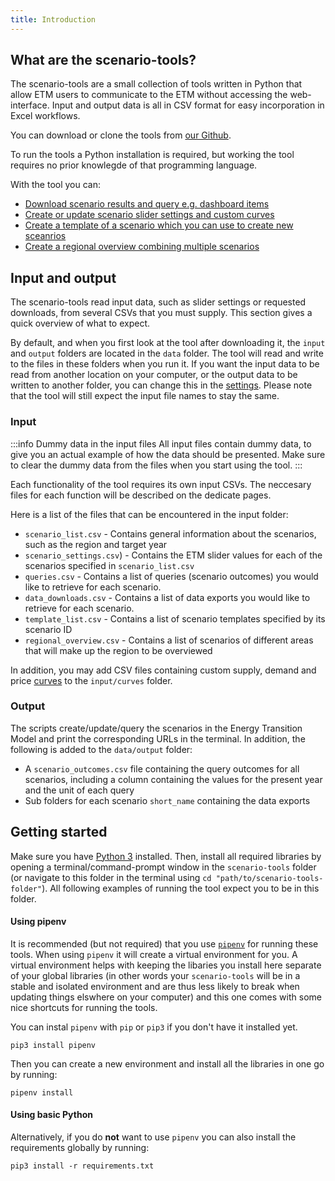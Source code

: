 ```yaml
---
title: Introduction
---
```

## What are the scenario-tools?
The scenario-tools are a small collection of tools written in Python that allow ETM users to
communicate to the ETM without accessing the web-interface. Input and output data is all
in CSV format for easy incorporation in Excel workflows.

You can download or clone the tools from [our Github](https://github.com/quintel/scenario-tools).

To run the tools a Python installation is required, but working the tool requires no prior knowlegde
of that programming language.

With the tool you can:
- [Download scenario results and query e.g. dashboard items](retrieving-data.md)
- [Create or update scenario slider settings and custom curves](creating-and-updating.md)
- [Create a template of a scenario which you can use to create new sceanrios](creating-templates.md)
- [Create a regional overview combining multiple scenarios](regional-overview.md)

## Input and output
The scenario-tools read input data, such as slider settings or requested downloads, from several CSVs
that you must supply. This section gives a quick overview of what to expect.

By default, and when you first look at the tool after downloading it, the `input` and `output` folders are located in the `data` folder. The tool will read and write to the files in these folders when you run it. If you want the input data to be read from another location on your computer,
or the output data to be written to another folder, you can change this in the [settings](advanced-settings.md#configuring-the-tool). Please note that the tool will still expect the input file names to stay the same.

### Input
:::info Dummy data in the input files
All input files contain dummy data, to give you an actual example of how the data should be presented. Make sure to clear the dummy data from the files when you start using the tool.
:::

Each functionality of the tool requires its own input CSVs. The neccesary files for each function will be
described on the dedicate pages.

Here is a list of the files that can be encountered in the input folder:
 * `scenario_list.csv` - Contains general information about the scenarios, such as the region and target year
 * `scenario_settings.csv`) - Contains the ETM slider values for each of the scenarios specified in `scenario_list.csv`
 * `queries.csv` - Contains a list of queries (scenario outcomes) you would like to retrieve for each scenario.
 * `data_downloads.csv` - Contains a list of data exports you would like to retrieve for each scenario.
 * `template_list.csv` -  Contains a list of scenario templates specified by its scenario ID
 * `regional_overview.csv` -  Contains a list of scenarios of different areas that will make up the region to be overviewed

In addition, you may add CSV files containing custom supply, demand and price [curves](creating-and-updating#curves) to the `input/curves` folder.

### Output
The scripts create/update/query the scenarios in the Energy Transition Model and print the corresponding URLs in the terminal. In addition, the following is added to the `data/output` folder:

 * A `scenario_outcomes.csv` file containing the query outcomes for all scenarios, including a column containing the values for the present year and the unit of each query
 * Sub folders for each scenario `short_name` containing the data exports

## Getting started

Make sure you have [Python 3](https://www.python.org/downloads/) installed. Then, install all required libraries by opening a terminal/command-prompt window in the `scenario-tools` folder (or navigate to this folder in the terminal using `cd "path/to/scenario-tools-folder"`). All following examples of running the tool
expect you to be in this folder.

#### Using pipenv
It is recommended (but not required) that you use [`pipenv`](https://pipenv.pypa.io/en/latest/) for running these tools. When using `pipenv`
it will create a virtual environment for you. A virtual environment helps with keeping the libaries you install here separate of your global libraries (in
other words your `scenario-tools` will be in a stable and isolated environment and are thus less likely to break when updating things elswhere on your computer)
and this one comes with some nice shortcuts for running the tools.

You can instal `pipenv` with `pip` or `pip3` if you don't have it installed yet.
```
pip3 install pipenv
```

Then you can create a new environment and install all the libraries in one go by running:
```
pipenv install
```

#### Using basic Python
Alternatively, if you do **not** want to use `pipenv` you can also install the requirements globally by running:
```
pip3 install -r requirements.txt
```
